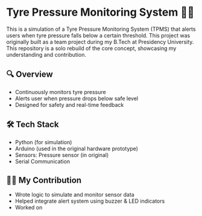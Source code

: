 # Tyre Pressure Monitoring System 🚗💡

This is a simulation of a Tyre Pressure Monitoring System (TPMS) that alerts users when tyre pressure falls below a certain threshold. This project was originally built as a team project during my B.Tech at Presidency University. This repository is a solo rebuild of the core concept, showcasing my understanding and contribution.

## 🔍 Overview

- Continuously monitors tyre pressure
- Alerts user when pressure drops below safe level
- Designed for safety and real-time feedback

## 🛠️ Tech Stack

- Python (for simulation)
- Arduino (used in the original hardware prototype)
- Sensors: Pressure sensor (in original)
- Serial Communication

## 👩‍💻 My Contribution

- Wrote logic to simulate and monitor sensor data
- Helped integrate alert system using buzzer & LED indicators
- Worked on

